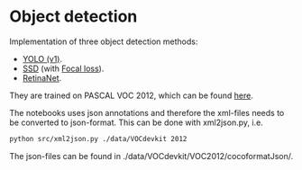 # Object detection

Implementation of three object detection methods: 

- [YOLO (v1)](https://arxiv.org/abs/1506.02640).
- [SSD](https://arxiv.org/abs/1512.02325) (with [Focal loss](https://arxiv.org/abs/1708.02002)).
- [RetinaNet](https://arxiv.org/abs/1708.02002).

They are trained on PASCAL VOC 2012, which can be found [here](https://pjreddie.com/projects/pascal-voc-dataset-mirror/). 

The notebooks uses json annotations and therefore the xml-files needs to be converted to json-format. This can be done with xml2json.py, i.e. 

```bash
python src/xml2json.py ./data/VOCdevkit 2012
```

The json-files can  be found in ./data/VOCdevkit/VOC2012/cocoformatJson/.